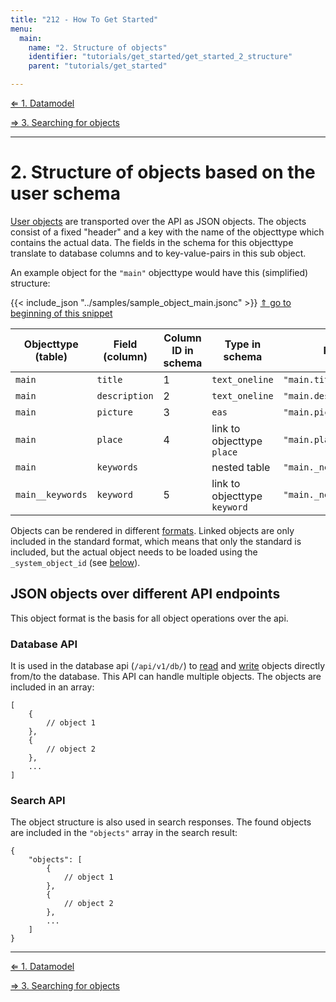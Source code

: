 ```yaml
---
title: "212 - How To Get Started"
menu:
  main:
    name: "2. Structure of objects"
    identifier: "tutorials/get_started/get_started_2_structure"
    parent: "tutorials/get_started"

---
```


[&lArr; 1. Datamodel](../get_started_1_datamodel/)

[&rArr; 3. Searching for objects](../get_started_3_search/)

----

# 2. Structure of objects based on the user schema

[User objects](/en/technical/types/object/) are transported over the API as JSON objects. The objects consist of a fixed "header" and a key with the name of the objecttype which contains the actual data. The fields in the schema for this objecttype translate to database columns and to key-value-pairs in this sub object.

An example object for the `"main"` objecttype would have this (simplified) structure:

<a name="sample_object_main"></a>
{{< include_json "../samples/sample_object_main.jsonc" >}}
[&uArr; go to beginning of this snippet](#sample_object_main)

| Objecttype (table) | Field (column) | Column ID in schema | Type in schema | Path to the field in JSON | JSON type |
|---|---|---|---|---|---|
| `main` | `title` | 1 | `text_oneline` | `"main.title"` | `string` |
| `main` | `description` | 2 | `text_oneline` | `"main.description"` | `string` |
| `main` | `picture` | 3 | `eas` | `"main.picture"` | `array` |
| `main` | `place` | 4 | link to objecttype `place` | `"main.place"` | `object` |
| `main` | `keywords` |  | nested table | `"main._nested:main__keywords"` | `array` |
| `main__keywords` | `keyword` | 5 | link to objecttype `keyword` | `"main._nested:main__keywords.#.keyword"` | `object` |

Objects can be rendered in different [formats](/en/technical/types/object/#format). Linked objects are only included in the standard format, which means that only the standard is included, but the actual object needs to be loaded using the `_system_object_id` (see [below](#3-saving-and-loading-objects-from-the-database)).

## JSON objects over different API endpoints

This object format is the basis for all object operations over the api.

### Database API

It is used in the database api (`/api/v1/db/`) to [read](/en/technical/api/db/#retrieve-objects) and [write](/en/technical/api/db/#create-or-update-objects) objects directly from/to the database. This API can handle multiple objects. The objects are included in an array:

```
[
    {
        // object 1
    },
    {
        // object 2
    },
    ...
]
```

### Search API

The object structure is also used in search responses. The found objects are included in the `"objects"` array in the search result:

```
{
    "objects": [
        {
            // object 1
        },
        {
            // object 2
        },
        ...
    ]
}
```

----

[&lArr; 1. Datamodel](../get_started_1_datamodel/)

[&rArr; 3. Searching for objects](../get_started_3_search/)
